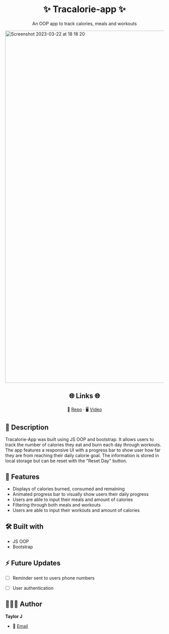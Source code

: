 # <h1 align="center">✨ Tracalorie-app ✨</h1>
<p align="center">An OOP app to track calories, meals and workouts</p>
<img width="1118" alt="Screenshot 2023-03-22 at 18 18 20" src="https://user-images.githubusercontent.com/72883059/226970055-4307a0fa-975b-4fb0-8209-ef9f05afb0e1.png">


## <p align="center">🌐 Links 🌐</p>
<p align="center">
  <b></b>
  📁 <a href="https://github.com/TaylorDJones11/Tracalorie-app">Repo</a>  ·
   🖥️ <a href="#">Video</a> 
</p>

## 📝 Description 
Tracalorie-App was built using JS OOP and bootstrap. It allows users to track the number of calories they eat and burn each day through workouts. The app features a responsive UI with a progress bar to show user how far they are from reaching their daily calorie goal. The information is stored in local storage but can be reset with the "Reset Day" button.

## 🚀 Features 
 - Displays of calories burned, consumed and remaining
 - Animated progress bar to visually show users their daily progress
 - Users are able to input their meals and amount of calories
 - Filtering through both meals and workouts
 - Users are able to input their workouts and amount of calories

## 🛠️ Built with 
- JS OOP
- Bootstrap

## ⚡️ Future Updates 
- [ ] Reminder sent to users phone numbers
- [ ] User authentication


## 👩🏽‍💻 Author 
 **Taylor J**
 - 🏮 [Email](mailto:taylordjone@gmail.com?subject=Hi%20from%20<repo-email> "Hi!")
